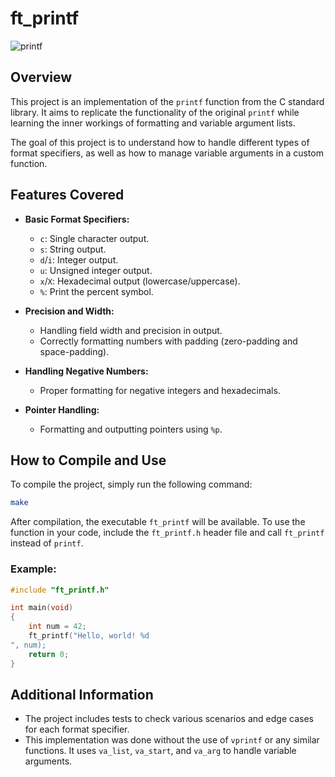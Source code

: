 # ft_printf

![printf](https://media3.giphy.com/media/v1.Y2lkPTc5MGI3NjExa2JjbDR6dWI4aWRyNmlwNXdkM3dsZmtweWp4eW42enY2cG5hOG5obCZlcD12MV9pbnRlcm5hbF9naWZfYnlfaWQmY3Q9Zw/lXiRLb0xFzmreM8k8/giphy.gif)

## Overview

This project is an implementation of the `printf` function from the C standard library. It aims to replicate the functionality of the original `printf` while learning the inner workings of formatting and variable argument lists. 

The goal of this project is to understand how to handle different types of format specifiers, as well as how to manage variable arguments in a custom function.

## Features Covered

- **Basic Format Specifiers:**
  - `c`: Single character output.
  - `s`: String output.
  - `d`/`i`: Integer output.
  - `u`: Unsigned integer output.
  - `x`/`X`: Hexadecimal output (lowercase/uppercase).
  - `%`: Print the percent symbol.

- **Precision and Width:**
  - Handling field width and precision in output.
  - Correctly formatting numbers with padding (zero-padding and space-padding).
  
- **Handling Negative Numbers:**
  - Proper formatting for negative integers and hexadecimals.

- **Pointer Handling:**
  - Formatting and outputting pointers using `%p`.

## How to Compile and Use

To compile the project, simply run the following command:

```bash
make
```

After compilation, the executable `ft_printf` will be available. To use the function in your code, include the `ft_printf.h` header file and call `ft_printf` instead of `printf`.

### Example:

```c
#include "ft_printf.h"

int main(void)
{
    int num = 42;
    ft_printf("Hello, world! %d
", num);
    return 0;
}
```

## Additional Information

- The project includes tests to check various scenarios and edge cases for each format specifier.
- This implementation was done without the use of `vprintf` or any similar functions. It uses `va_list`, `va_start`, and `va_arg` to handle variable arguments.
